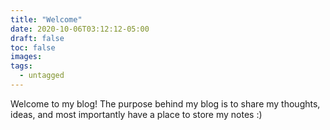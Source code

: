 ```yaml
---
title: "Welcome"
date: 2020-10-06T03:12:12-05:00
draft: false
toc: false
images:
tags: 
  - untagged
---
```


Welcome to my blog! The purpose behind my blog is to share my thoughts, ideas, and most importantly have a place to store my notes :) 